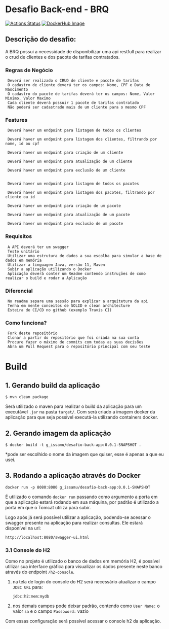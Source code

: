 Desafio Back-end - BRQ
====

[![Actions Status](https://github.com/GabsOda/desafio-back/workflows/build-java-application/badge.svg)](https://github.com/GabsOda/desafio-back/actions)
[![DockerHub Image](https://img.shields.io/badge/docker--image-desafio--back--app-blue)](https://hub.docker.com/r/gissamuoda/desafio-back-app)

## Descrição do desafio:

A BRQ possui a necessidade de disponibilizar uma api restfull para realizar o crud de clientes e dos pacote de tarifas contratados.

 ### Regras de Negócio

     Deverá ser realizado o CRUD de cliente e pacote de tarifas
     O cadastro de cliente deverá ter os campos: Nome, CPF e Data de Nascimento
     O cadastro do pacote de tarifas deverá ter os campos: Nome, Valor Minimo, Valor Maximo
     Cada cliente deverá possuir 1 pacote de tarifas contratado
     Não poderá ser cadastrado mais de um cliente para o mesmo CPF

 ### Features

     Deverá haver um endpoint para listagem de todos os clientes 
    
     Deverá haver um endpoint para listagem dos clientes, filtrando por nome, id ou cpf

     Deverá haver um endpoint para criação de um cliente

     Deverá haver um endpoint para atualização de um cliente

     Deverá haver um endpoint para exclusão de um cliente
    
    
     Deverá haver um endpoint para listagem de todos os pacotes 
    
     Deverá haver um endpoint para listagem dos pacotes, filtrando por cliente ou id

     Deverá haver um endpoint para criação de um pacote

     Deverá haver um endpoint para atualização de um pacote

     Deverá haver um endpoint para exclusão de um pacote

 ### Requisitos

     A API deverá ter um swagger
     Teste unitário
     Utilizar uma estrutura de dados a sua escolha para simular a base de dados em memória
     Utilizar a linguagem Java, versão 11, Maven
     Subir a aplicação utilizando o Docker
     Aplicação deverá conter um Readme contendo instruções de como realizar o build e rodar a Aplicação

### Diferencial

     No readme separe uma sessão para explicar a arquitetura da api
     Tenha em mente conceitos de SOLID e clean architecture
     Esteira de CI/CD no github (exemplo Travis CI)

 ### Como funciona?

     Fork deste repositório
     Clonar a partir do repositório que foi criada na sua conta
     Procure fazer o máximo de commits com todas as suas decisões
     Abra um Pull Request para o repositório principal com seu teste

# Build 
## 1. Gerando build da aplicação 

``` shell 
$ mvn clean package
```
Será utilizado o maven para realizar o build da aplicação para um executável ``.jar`` na pasta ``target/``. Com será criado a imagem docker da aplicação para que seja possível executá-la utilizando containers docker. 

## 2. Gerando imagem da aplicação 

``` shell
$ docker build -t g_issamu/desafio-back-app:0.0.1-SNAPSHOT .
```
*pode ser escolhido o nome da imagem que quiser, esse é apenas a que eu usei. 

## 3. Rodando a aplicação através do Docker

``` shell
docker run -p 8080:8080 g_issamu/desafio-back-app:0.0.1-SNAPSHOT
```
É utilizado o comando ```docker run``` passando como argumento a porta em que a aplicação estará rodando em sua máquina, por padrão é utilizado a porta em que o Tomcat utiliza para subir. 

Logo após já será possível utilizar a aplicação, podendo-se acessar o swagger presente na aplicação para realizar consultas.
Ele estará disponível na url: 
``` 
http://localhost:8080/swagger-ui.html
```

### 3.1 Console do H2
Como no projeto é utilizado o banco de dados em memória H2, é possível utilizar sua interface gráfica para visualizar os dados presente neste banco através do endpoint ```/h2-console```. 

1. na tela de login do console do H2 será necessário atualizar o campo ```JDBC URL``` para: 
    ```
    jdbc:h2:mem:mydb
    ```

2. nos demais campos pode deixar padrão, contendo como ```User Name:``` o valor ```sa``` e o campo ```Passoword:``` vazio

Com essas configuração será possível acessar o console h2 da aplicação. 
